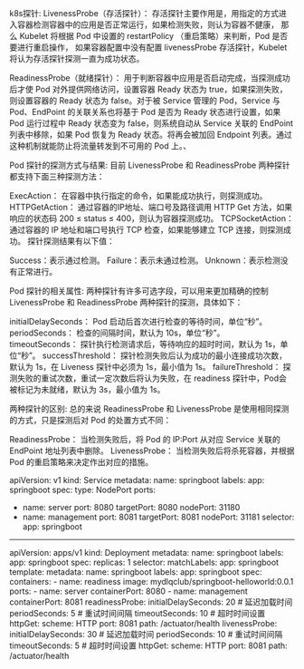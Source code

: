 k8s探针:
LivenessProbe（存活探针）： 存活探针主要作用是，用指定的方式进入容器检测容器中的应用是否正常运行，如果检测失败，则认为容器不健康， 那么 Kubelet 将根据 Pod 中设置的 restartPolicy （重启策略）来判断，Pod 是否要进行重启操作， 如果容器配置中没有配置 livenessProbe 存活探针，Kubelet 将认为存活探针探测一直为成功状态。

ReadinessProbe（就绪探针）： 用于判断容器中应用是否启动完成，当探测成功后才使 Pod 对外提供网络访问，设置容器 Ready 状态为 true，如果探测失败，则设置容器的 Ready 状态为 false。对于被 Service 管理的 Pod，Service 与 Pod、EndPoint 的关联关系也将基于 Pod 是否为 Ready 状态进行设置，如果 Pod 运行过程中 Ready 状态变为 false，则系统自动从 Service 关联的 EndPoint 列表中移除，如果 Pod 恢复为 Ready 状态。将再会被加回 Endpoint 列表。通过这种机制就能防止将流量转发到不可用的 Pod 上。、



Pod 探针的探测方式与结果:
目前 LivenessProbe 和 ReadinessProbe 两种探针都支持下面三种探测方法：

ExecAction： 在容器中执行指定的命令，如果能成功执行，则探测成功。
HTTPGetAction： 通过容器的IP地址、端口号及路径调用 HTTP Get 方法，如果响应的状态码 200 ≤ status ≤ 400，则认为容器探测成功。
TCPSocketAction： 通过容器的 IP 地址和端口号执行 TCP 检查，如果能够建立 TCP 连接，则探测成功。
探针探测结果有以下值：

Success：表示通过检测。
Failure：表示未通过检测。
Unknown：表示检测没有正常进行。

Pod 探针的相关属性:
两种探针有许多可选字段，可以用来更加精确的控制 LivenessProbe 和 ReadinessProbe 两种探针的探测，具体如下：

initialDelaySeconds： Pod 启动后首次进行检查的等待时间，单位“秒”。
periodSeconds： 检查的间隔时间，默认为 10s，单位“秒”。
timeoutSeconds： 探针执行检测请求后，等待响应的超时时间，默认为 1s，单位“秒”。
successThreshold： 探针检测失败后认为成功的最小连接成功次数，默认为 1s，在 Liveness 探针中必须为 1s，最小值为 1s。
failureThreshold： 探测失败的重试次数，重试一定次数后将认为失败，在 readiness 探针中，Pod会被标记为未就绪，默认为 3s，最小值为 1s。


两种探针的区别:
总的来说 ReadinessProbe 和 LivenessProbe 是使用相同探测的方式，只是探测后对 Pod 的处置方式不同：

ReadinessProbe： 当检测失败后，将 Pod 的 IP:Port 从对应 Service 关联的 EndPoint 地址列表中删除。
LivenessProbe： 当检测失败后将杀死容器，并根据 Pod 的重启策略来决定作出对应的措施。


apiVersion: v1
kind: Service
metadata:
  name: springboot
  labels:
    app: springboot
spec:
  type: NodePort
  ports:
  - name: server
    port: 8080
    targetPort: 8080
    nodePort: 31180
  - name: management
    port: 8081
    targetPort: 8081
    nodePort: 31181
  selector:
    app: springboot
---
apiVersion: apps/v1
kind: Deployment
metadata:
  name: springboot
  labels:
    app: springboot
spec:
  replicas: 1
  selector:
    matchLabels:
      app: springboot
  template:
    metadata:
      name: springboot
      labels:
        app: springboot
    spec:
      containers:
      - name: readiness
        image: mydlqclub/springboot-helloworld:0.0.1
        ports:
        - name: server 
          containerPort: 8080
        - name: management
          containerPort: 8081
        readinessProbe:
          initialDelaySeconds: 20   # 延迟加载时间
          periodSeconds: 5          # 重试时间间隔
          timeoutSeconds: 10        # 超时时间设置
          httpGet:
            scheme: HTTP
            port: 8081
            path: /actuator/health
        livenessProbe:
          initialDelaySeconds: 30   # 延迟加载时间
          periodSeconds: 10         # 重试时间间隔
          timeoutSeconds: 5         # 超时时间设置
          httpGet:
            scheme: HTTP
            port: 8081
            path: /actuator/health
